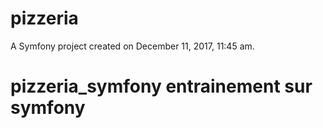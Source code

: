 pizzeria
========

A Symfony project created on December 11, 2017, 11:45 am.
# pizzeria_symfony entrainement sur symfony
